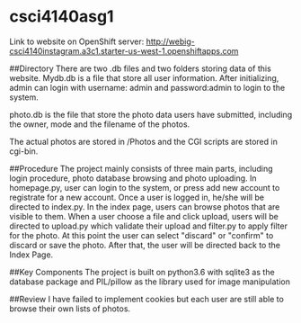 # csci4140asg1

Link to website on OpenShift server: http://webig-csci4140instagram.a3c1.starter-us-west-1.openshiftapps.com

##Directory
There are two .db files and two folders storing data of this website. Mydb.db is a file that store all user information. After initializing, admin can login with username: admin and password:admin to login to the system.

photo.db is the file that store the photo data users have submitted, including the owner, mode and the filename of the photos.

The actual photos are stored in /Photos and the CGI scripts are stored in cgi-bin.

##Procedure
The project mainly consists of three main parts, including login procedure, photo database browsing and photo uploading. In homepage.py, user can login to the system, or press add new account to registrate for a new account. Once a user is logged in, he/she will be directed to index.py. In the index page, users can browse photos that are visible to them. When a user choose a file and click upload, users will be directed to upload.py which validate their upload and filter.py to apply filter for the photo. At this point the user can select "discard" or "confirm" to discard or save the photo. After that, the user will be directed back to the Index Page.

##Key Components
The project is built on python3.6 with sqlite3 as the database package and PIL/pillow as the library used for image manipulation

##Review
I have failed to implement cookies but each user are still able to browse their own lists of photos.
